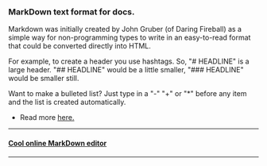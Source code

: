 ### MarkDown text format for docs.

Markdown was initially created by John Gruber (of Daring Fireball) as a simple way for non-programming types to write in an easy-to-read format that could be converted directly into HTML.

For example, to create a header you use hashtags. So, "# HEADLINE" is a large header. "## HEADLINE" would be a little smaller, "### HEADLINE" would be smaller still.

Want to make a bulleted list? Just type in a "-" "+" or "*" before any item and the list is created automatically.

* Read more [here.](https://lifehacker.com/what-is-markdown-and-why-is-it-better-for-my-to-do-lis-5943320)

-----

#### [Cool online MarkDown editor](https://stackedit.io/app#)

-----